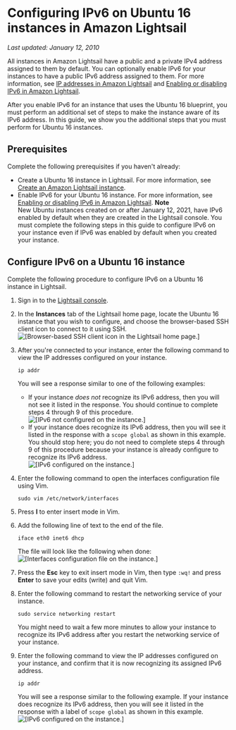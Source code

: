 # Configuring IPv6 on Ubuntu 16 instances in Amazon Lightsail<a name="amazon-lightsail-configure-ipv6-on-ubuntu-16"></a>

 *Last updated: January 12, 2010* 

All instances in Amazon Lightsail have a public and a private IPv4 address assigned to them by default\. You can optionally enable IPv6 for your instances to have a public IPv6 address assigned to them\. For more information, see [IP addresses in Amazon Lightsail](understanding-public-ip-and-private-ip-addresses-in-amazon-lightsail.md) and [Enabling or disabling IPv6 in Amazon Lightsail](amazon-lightsail-enable-disable-ipv6.md)\.

After you enable IPv6 for an instance that uses the Ubuntu 16 blueprint, you must perform an additional set of steps to make the instance aware of its IPv6 address\. In this guide, we show you the additional steps that you must perform for Ubuntu 16 instances\.

## Prerequisites<a name="ipv6-ubuntu-16-prerequisites"></a>

Complete the following prerequisites if you haven't already:
+ Create a Ubuntu 16 instance in Lightsail\. For more information, see [Create an Amazon Lightsail instance](how-to-create-amazon-lightsail-instance-virtual-private-server-vps.md)\.
+ Enable IPv6 for your Ubuntu 16 instance\. For more information, see [Enabling or disabling IPv6 in Amazon Lightsail](amazon-lightsail-enable-disable-ipv6.md)\.
**Note**  
New Ubuntu instances created on or after January 12, 2021, have IPv6 enabled by default when they are created in the Lightsail console\. You must complete the following steps in this guide to configure IPv6 on your instance even if IPv6 was enabled by default when you created your instance\.

## Configure IPv6 on a Ubuntu 16 instance<a name="configure-ipv6-ubuntu-16"></a>

Complete the following procedure to configure IPv6 on a Ubuntu 16 instance in Lightsail\.

1. Sign in to the [Lightsail console](https://lightsail.aws.amazon.com/)\.

1. In the **Instances** tab of the Lightsail home page, locate the Ubuntu 16 instance that you wish to configure, and choose the browser\-based SSH client icon to connect to it using SSH\.  
![\[Browser-based SSH client icon in the Lightsail home page.\]](https://d9yljz1nd5001.cloudfront.net/en_us/c61ab0669fef62b2778d591e8e619b4d/images/lightsail-ubuntu-ssh-quick-connect.png)

1. After you're connected to your instance, enter the following command to view the IP addresses configured on your instance\.

   ```
   ip addr
   ```

   You will see a response similar to one of the following examples:
   + If your instance *does not* recognize its IPv6 address, then you will not see it listed in the response\. You should continue to complete steps 4 through 9 of this procedure\.  
![\[IPv6 not configured on the instance.\]](https://d9yljz1nd5001.cloudfront.net/en_us/c61ab0669fef62b2778d591e8e619b4d/images/lightsail-ubuntu-ssh-ip-addr-ipv6-not-configured.png)
   + If your instance does recognize its IPv6 address, then you will see it listed in the response with a `scope global` as shown in this example\. You should stop here; you do not need to complete steps 4 through 9 of this procedure because your instance is already configure to recognize its IPv6 address\.  
![\[IPv6 configured on the instance.\]](https://d9yljz1nd5001.cloudfront.net/en_us/c61ab0669fef62b2778d591e8e619b4d/images/lightsail-ubuntu-ssh-ip-addr-ipv6-configured.png)

1. Enter the following command to open the interfaces configuration file using Vim\.

   ```
   sudo vim /etc/network/interfaces
   ```

1. Press **I** to enter insert mode in Vim\.

1. Add the following line of text to the end of the file\.

   ```
   iface eth0 inet6 dhcp
   ```

   The file will look like the following when done:  
![\[Interfaces configuration file on the instance.\]](https://d9yljz1nd5001.cloudfront.net/en_us/c61ab0669fef62b2778d591e8e619b4d/images/lightsail-ubuntu-ssh-interfaces-file.png)

1. Press the **Esc** key to exit insert mode in Vim, then type `:wq!` and press **Enter** to save your edits \(write\) and quit Vim\.

1. Enter the following command to restart the networking service of your instance\.

   ```
   sudo service networking restart
   ```

   You might need to wait a few more minutes to allow your instance to recognize its IPv6 address after you restart the networking service of your instance\.

1. Enter the following command to view the IP addresses configured on your instance, and confirm that it is now recognizing its assigned IPv6 address\.

   ```
   ip addr
   ```

   You will see a response similar to the following example\. If your instance does recognize its IPv6 address, then you will see it listed in the response with a label of `scope global` as shown in this example\.  
![\[IPv6 configured on the instance.\]](https://d9yljz1nd5001.cloudfront.net/en_us/c61ab0669fef62b2778d591e8e619b4d/images/lightsail-ubuntu-ssh-ip-addr-ipv6-configured.png)